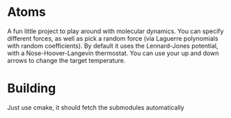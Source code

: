 # Atoms

A fun little project to play around with molecular dynamics. You can specify different forces, as well as pick a random force (via Laguerre polynomials with random coefficients). By default it uses the Lennard-Jones potential, with a Nose-Hoover-Langevin thermostat. You can use your up and down arrows to change the target temperature.

# Building

Just use cmake, it should fetch the submodules automatically

